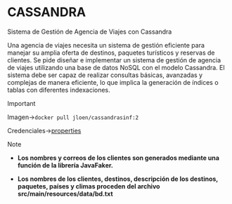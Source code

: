 # CASSANDRA
Sistema de Gestión de Agencia de Viajes con Cassandra

Una agencia de viajes necesita un sistema de gestión eficiente para manejar su amplia oferta de destinos, paquetes turísticos y reservas de clientes. Se pide diseñar e implementar un sistema de gestión de agencia de viajes utilizando una base de datos NoSQL con el modelo Cassandra. El sistema debe ser capaz de realizar consultas básicas, avanzadas y complejas de manera eficiente, lo que implica la generación de índices o tablas con diferentes indexaciones.

> [!important]
> Imagen->`docker pull jloen/cassandrasinf:2`
> 
> Credenciales->[properties](src/main/resources/cassandra-config.properties)

> [!note]
> - **Los nombres y correos de los clientes son generados mediante una función de la librería JavaFaker.**
>  
> - **Los nombres de los clientes, destinos, descripción de los destinos, paquetes, países y climas proceden del archivo src/main/resources/data/bd.txt**
